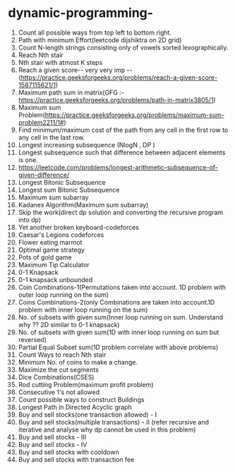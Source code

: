 # dynamic-programming-

1) Count all possible ways from top left to bottom right.
2) Path with minimum Effort(leetcode dijshiktra on 2D grid)
3) Count N-length strings consisting only of vowels sorted lexographically.
4) Reach Nth stair
5) Nth stair with atmost K steps 
6) Reach a given score-- very very imp --(https://practice.geeksforgeeks.org/problems/reach-a-given-score-1587115621/1) 
7) Maximum path sum in matrix(GFG :- https://practice.geeksforgeeks.org/problems/path-in-matrix3805/1)
8) Maximum sum Problem(https://practice.geeksforgeeks.org/problems/maximum-sum-problem2211/1#)
9) Find minimum/maximum cost of the path from any cell in the first row to any cell in the last row.
10) Longest increasing subsequence (NlogN , DP )
11) Longest subsequence such that difference between adjacent elements is one.
12) https://leetcode.com/problems/longest-arithmetic-subsequence-of-given-difference/
13) Longest Bitonic Subsequence 
14) Longest sum Bitonic Subsequence 
15) Maximum sum subarray 
16) Kadanes Algorithm(Maximum sum subarray)
17) Skip the work(direct dp solution and converting the recursive program into dp) 
18) Yet another broken keyboard-codeforces
19) Caesar's Legions codeforces
20) Flower eating marmot 
21) Optimal game strategy 
22) Pots of gold game 
23) Maximum Tip Calculator 
24) 0-1 Knapsack 
25) 0-1 knapsack unbounded 
26) Coin Combinations-1(Permutations taken into account. 1D problem with outer loop running on the sum)
27) Coins Combinations-2(only Combinations are taken into account.1D problem with inner loop running on the sum)
28) No. of subsets with given sum(Inner loop running on sum. Understand why ?? 2D similar to 0-1 knapsack)
29) No. of subsets with given sum(1D with inner loop running on sum but reversed)
30) Partial Equal Subset sum(1D problem correlate with above problems)
31) Count Ways to reach Nth stair
32) Minimum No. of coins to make a change.
33) Maximize the cut segments
34) Dice Combinations(CSES)
35) Rod cutting Problem(maximum profit problem)
36) Consecutive 1's not allowed 
37) Count possible ways to construct Buildings
38) Longest Path in Directed Acyclic graph
39) Buy and sell stocks(one transaction allowed) - I  
40) Buy and sell stocks(multiple transactions) - II (refer recursive and iterative and analyse why dp cannot be used in this problem) 
41) Buy and sell stocks - III 
42) Buy and sell stocks - IV 
43) Buy and sell stocks with cooldown 
44) Buy and sell stocks with transaction fee
